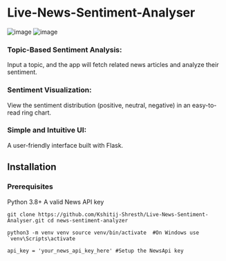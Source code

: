 # Live-News-Sentiment-Analyser
![image](https://github.com/user-attachments/assets/0958a5a3-4e8f-470c-9e92-cba18963d136)
![image](https://github.com/user-attachments/assets/90844346-fce3-4a79-966d-4c7113e4afcb)

### Topic-Based Sentiment Analysis: 
Input a topic, and the app will fetch related news articles and analyze their sentiment.

### Sentiment Visualization:
View the sentiment distribution (positive, neutral, negative) in an easy-to-read ring chart.

### Simple and Intuitive UI: 
A user-friendly interface built with Flask.

## Installation
### Prerequisites
Python 3.8+
A valid News API key

``git clone https://github.com/Kshitij-Shresth/Live-News-Sentiment-Analyser.git
cd news-sentiment-analyzer``

``python3 -m venv venv
source venv/bin/activate  #On Windows use `venv\Scripts\activate``

``api_key = 'your_news_api_key_here'
#Setup the NewsApi key``
